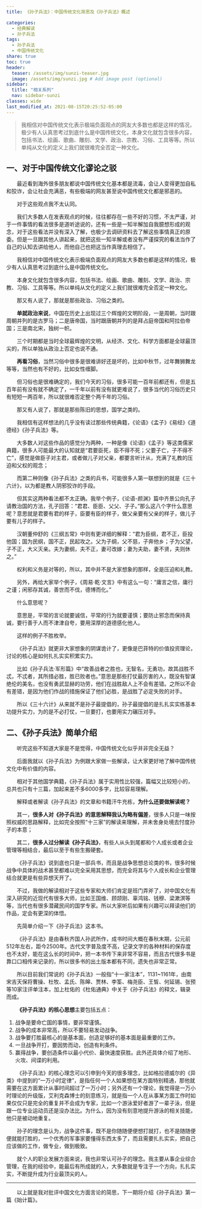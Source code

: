 ```yaml
---
title: 《孙子兵法》：中国传统文化简思及《孙子兵法》概述

categories:
  - 经典解读
  - 孙子兵法
tags: 
  - 孙子兵法
  - 中国传统文化
share: true
toc: true
header:
  teaser: /assets/img/sunzi-teaser.jpg
  image: /assets/img/sunzi.jpg # Add image post (optional)
sidebar:
  title: "相关系列"
  nav: sidebar-sunzi
classes: wide
last_modified_at: 2021-08-15T20:25:52-05:00
---
```


>我相信对中国传统文化表示极端负面观点的网友大多数也都是这样的情况，极少有人认真思考过到底什么是中国传统文化，本身文化就包含很多内容，包括书法、绘画、歌曲、雕刻、文学、政治、宗教、习俗、工具等等。所以单纯从文化的定义上我们就很难完全否定一种文化。

## 一、对于中国传统文化谬论之驳

&emsp;&emsp;最近看到海外很多朋友都说中国传统文化基本都是流毒，会让人变得更加自私和狡诈，会让社会充满恶，有些极端的网友甚至说中国传统文化都是邪恶的。

&emsp;&emsp;对于这些观点我不太认同。

&emsp;&emsp;我们大多数人在发表观点的时候，往往都存在一些不好的习惯，不太严谨，对于一件事情的看法很多是道听途说的，还有一些是一知半解加自我臆想形成的观念，对于这些看法并没有深入了解，也极少去调研资料去了解这些事情真正的原委。但是一旦跟其他人讲起来，就把这些一知半解或者没有严谨探究的看法当作了自己的认知去讲给他人，而他自己也把这当作真理去相信了。

&emsp;&emsp;我相信对中国传统文化表示极端负面观点的网友大多数也都是这样的情况，极少有人认真思考过到底什么是中国传统文化。

&emsp;&emsp;本身文化就包含很多内容，包括书法、绘画、歌曲、雕刻、文学、政治、宗教、习俗、工具等等。所以单纯从文化的定义上我们就很难完全否定一种文化。

&emsp;&emsp;那又有人说了，那就是那些政治、习俗之类的。

&emsp;&emsp;**单就政治来说**，中国在历史上出现过三个辉煌的文明阶段，一是周朝，当时跟周朝并列的是古罗马；二是唐帝国，当时跟唐朝并列的是拜占庭帝国和阿拉伯帝国；三是南北宋，独树一帜。

&emsp;&emsp;三个时期都是当时全球最辉煌的文明，从经济、文化、科学方面都是全球最顶尖的，所以单独从政治上否定也说不通。

&emsp;&emsp;**再看习俗**，当然习俗中很多是很难讲好还是坏的，比如中秋节，过年舞狮舞龙等等，当然也有不好的，比如女性缠脚。

&emsp;&emsp;但习俗也是很难确定的，我们今天的习俗，很多可能一百年前都还有，但是五百年前有没有就不确定了，一千年以前有没有就更难说了，很多当代的习俗历史只有短短一两百年，所以就很难否定整个两千年的习俗。

&emsp;&emsp;那又有人说了，那就是那些陈旧的思想，国学之类的。

&emsp;&emsp;我相信有这样想法的几乎没有读过那些传统典籍，《论语》《孟子》《易经》《道德经》《孙子兵法》等。

&emsp;&emsp;大多数人对这些作品的感觉分为两种，一种是像《论语》《孟子》等这类儒家典籍，很多人可能最大的认知就是“君要臣死，臣不得不死；父要子亡，子不得不亡”，感觉是做臣子对主君，或者做儿子对父亲，都要言听计从，充满了礼教的压迫和父权的观念；

&emsp;&emsp;而第二种则像《孙子兵法》之类的兵书，可能很多人第一联想到的就是《三十六计》，以为都是教人阴邪狡诈的手段。

&emsp;&emsp;但其实这两种看法都不太正确。我举个例子，《论语-颜渊》篇中齐景公向孔子请教治国的方法，孔子回答：“君君、臣臣、父父、子子。”那么这八个字什么意思呢？意思就是君要有君的样子，臣要有臣的样子，做父亲要有父亲的样子，做儿子要有儿子的样子。

&emsp;&emsp;汉朝董仲舒的《三纲五常》中则有更详细的解释：“君为臣纲，君不正，臣投他国；国为民纲，国不正，民起攻之。父为子纲，父不慈，子奔他乡；子为父望，子不正，大义灭亲。夫为妻纲，夫不正，妻可改嫁；妻为夫助，妻不贤，夫则休之。”

&emsp;&emsp;权利和义务是对等的，所以，其中并不是大家想象的那样，全是压迫和礼教。

&emsp;&emsp;另外，再给大家举个例子，《周易·乾·文言》中有这么一句：“庸言之信，庸行之谨；闲邪存其诚，善世而不伐，德博而化。” 

&emsp;&emsp;什么意思呢？

&emsp;&emsp;意思是，平常的言论就要诚信，平常的行为就要谨慎；要防止邪念而保持真诚，要行善于人而不津津自夸，要用深厚的道德感化他人。

&emsp;&emsp;这样的例子不胜枚举。

&emsp;&emsp;《孙子兵法》就更非大家想象的阴谋诡计了，更像是巴菲特的价值投资理论，讨论的核心是如何扎扎实实积累实力。

&emsp;&emsp;比如《孙子兵法·军形篇》中“故善战者之胜也，无智名，无勇功，故其战胜不忒，不忒者，其所措必胜，胜已败者也。”意思是那些打仗最厉害的人，既没有智谋绝伦的美名，也没有勇武显赫的功劳，他们在战胜敌人上不会有差错。之所以不会有差错，是因为他们作战的措施保证了他们必胜，是战胜了必定失败的对手。

&emsp;&emsp;所以《三十六计》从来就不是孙子最提倡的，孙子最提倡的是扎扎实实练基本功提升实力，为的是不必打仗，一旦要打，也要用实力碾压对手。

## 二、《孙子兵法》简单介绍

&emsp;&emsp;听完这些不知道大家是不是觉得，中国传统文化似乎并非完全无益？

&emsp;&emsp;后面我就以《孙子兵法》为例跟大家做一些解读，让大家更好地了解中国传统文化中有价值的内容。

&emsp;&emsp;相对于其他国学典籍，《孙子兵法》属于实用性比较强，篇幅又比较短小的，总共也只有十三篇，加起来差不多6000多字，比较容易理解。

&emsp;&emsp;解释或者解读《孙子兵法》的文章和书籍汗牛充栋，**为什么还要做解读呢？**

&emsp;&emsp;其一，**很多人对《孙子兵法》的意思解释我认为略有偏差**，很多人只是一味按照权威的思路解释，比如完全按照“十三家”的解读来理解，并未舍身处境去忖度孙子的本意；

&emsp;&emsp;其二，**很多人过分解读《孙子兵法》**，有些人从头到尾都和个人成长或者企业管理等相结合，最后以至于有些生搬硬套。

&emsp;&emsp;《孙子兵法》说到底也只是一部兵书，而且是战争思想总论类的书，很多时候战争中具体的战术甚至都难以完全采用其思想，而完全将其与个人成长和企业管理结合就更是有些异想天开了。

&emsp;&emsp;不过，我做的解读相对于这些专家和大师们肯定是班门弄斧了，对中国文化有深入研究的近现代有很多大师，比如王国维、顾颉刚、辜鸿铭、钱穆、梁漱溟等等，当代也有很多潜藏民间的国学专家。所以大家听后如果有兴趣可以拜读他们的作品，定会有更深的体悟。

&emsp;&emsp;先简单介绍一下《孙子兵法》这本书。

&emsp;&emsp;《孙子兵法》是由春秋齐国人孙武所作，成书时间大概在春秋末期，公元前512年左右，距今2500年。古代文字普及度不高，记录文字的各种材料的保存度也不太好，能在这么长的时间中，把一本书传下来非常不容易，而且古代很多书是靠口口相传来记录的，所以很多书的出土版本都有不同，遗失也非常正常。

&emsp;&emsp;所以目前我们常说的《孙子兵法》一般指“十一家注本”，1131~1161年，由南宋吉天保将曹操、杜牧、孟氏、陈皞、贾林、李筌、梅尧臣、王皙、何延锡、张预等10家注评单注本，加上杜佑的《杜佑通典》中关于《孙子兵法》的释文，辑录而成。

&emsp;&emsp;**《孙子兵法》的核心思想**主要包括五点：

1. 战争是要命亡国的事情，要非常谨慎。
2. 战争的成本非常高，所以不要轻易发动战争。
3. 战争要打胜最核心的是基本面，创造足够好的基本面是最重要的工作。
4. 一旦战争开打，要因势而动，创造有利条件。
5. 赢得战争，要创造条件以最小代价、最快速度获胜。此外还具体介绍了地形、火攻、间谍的利用。

&emsp;&emsp;《孙子兵法》的核心理念可以引申到今天的很多理念，比如格拉德威尔的《异类》中提到的“一万小时定律”，是指任何一个人如果想在某方面特别精通，那他就需要在这方面累计从事时间超过了一万小时；另外还有一个理论，我觉得是一万小时理论的升级版，艾利克森博士的刻意练习，就是指一个人在从事某方面工作时如果仅仅只是完全的重复并不会成为专家，比如一个游泳爱好者游了一辈子泳，但是跟一位专业运动员还是没办法比。为什么，因为没有刻意地提升游泳的相关技能，他只是被动地重复。

&emsp;&emsp;孙子的理念是认为，战争这件事，既不是你随随便便想打就打，也不是随随便便就能打胜的，一个优秀的军事家要懂得东西太多了，而且需要扎扎实实，把自己应该做的工作，做专业，做到极致。

&emsp;&emsp;就个人的职业发展方面来说，我也非常认可孙子的理念。我主要从事企业综合管理，在我的经验中，能最后有所成就的人，大多数就是专注于一个方向，扎扎实实，不断提升成为行业最顶尖的人。

---

&emsp;&emsp;以上就是我对批评中国文化方面言论的简思，下一期将介绍《孙子兵法》第一篇《始计篇》。
